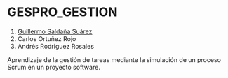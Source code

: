 # GESPRO_GESTION

  1. [Guillermo Saldaña Suárez](https://github.com/GuillermoSaldana)
  2. Carlos Ortuñez Rojo
  3. Andrés Rodriguez Rosales
  

Aprendizaje de la gestión de tareas mediante la simulación de un proceso Scrum en un proyecto software.
